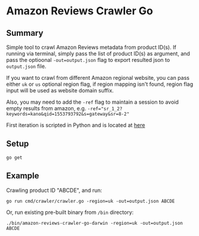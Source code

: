 # Amazon Reviews Crawler Go

## Summary

Simple tool to crawl Amazon Reviews metadata from product ID(s).
If running via terminal, simply pass the list of product ID(s) as argument, and pass the optioonal `-out=output.json` flag to export resulted json to `output.json` file.

If you want to crawl from different Amazon regional website, you can pass either `uk` or `us` optional region flag, if region mapping isn't found, region flag input will be used as website domain suffix.

Also, you may need to add the `-ref` flag to maintain a session to avoid empty results from amazon, e.g. `-ref="sr_1_2?keywords=kano&qid=1553793792&s=gateway&sr=8-2"`

First iteration is scripted in Python and is located at [here](https://github.com/anzellai/amazon_reviews_crawler)


## Setup

`go get`


## Example

Crawling product ID "ABCDE", and run:

`go run cmd/crawler/crawler.go -region=uk -out=output.json ABCDE`


Or, run existing pre-built binary from `/bin` directory:

`./bin/amazon-reviews-crawler-go-darwin -region=uk -out=output.json ABCDE`
